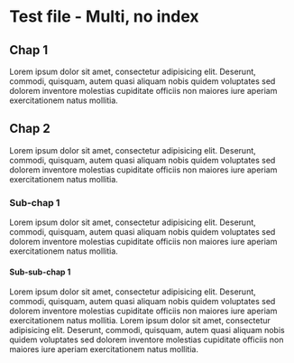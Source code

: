 # Test file - Multi, no index

## Chap 1

Lorem ipsum dolor sit amet, consectetur adipisicing elit. Deserunt, commodi, quisquam, autem quasi aliquam nobis quidem voluptates sed dolorem inventore molestias cupiditate officiis non maiores iure aperiam exercitationem natus mollitia.

## Chap 2

Lorem ipsum dolor sit amet, consectetur adipisicing elit. Deserunt, commodi, quisquam, autem quasi aliquam nobis quidem voluptates sed dolorem inventore molestias cupiditate officiis non maiores iure aperiam exercitationem natus mollitia.

### Sub-chap 1

Lorem ipsum dolor sit amet, consectetur adipisicing elit. Deserunt, commodi, quisquam, autem quasi aliquam nobis quidem voluptates sed dolorem inventore molestias cupiditate officiis non maiores iure aperiam exercitationem natus mollitia.

#### Sub-sub-chap 1

Lorem ipsum dolor sit amet, consectetur adipisicing elit. Deserunt, commodi, quisquam, autem quasi aliquam nobis quidem voluptates sed dolorem inventore molestias cupiditate officiis non maiores iure aperiam exercitationem natus mollitia.
Lorem ipsum dolor sit amet, consectetur adipisicing elit. Deserunt, commodi, quisquam, autem quasi aliquam nobis quidem voluptates sed dolorem inventore molestias cupiditate officiis non maiores iure aperiam exercitationem natus mollitia.

